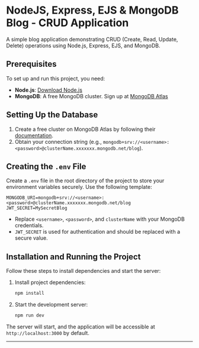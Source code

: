 # NodeJS, Express, EJS & MongoDB Blog - CRUD Application

A simple blog application demonstrating CRUD (Create, Read, Update, Delete) operations using Node.js, Express, EJS, and MongoDB.

## Prerequisites

To set up and run this project, you need:

- **Node.js**: [Download Node.js](https://nodejs.org/)
- **MongoDB**: A free MongoDB cluster. Sign up at [MongoDB Atlas](https://www.mongodb.com/)

## Setting Up the Database

1. Create a free cluster on MongoDB Atlas by following their [documentation](https://www.mongodb.com/docs/atlas/).
2. Obtain your connection string (e.g., `mongodb+srv://<username>:<password>@clusterName.xxxxxxx.mongodb.net/blog`).

## Creating the `.env` File

Create a `.env` file in the root directory of the project to store your environment variables securely. Use the following template:

```env
MONGODB_URI=mongodb+srv://<username>:<password>@clusterName.xxxxxxx.mongodb.net/blog
JWT_SECRET=MySecretBlog
```

- Replace `<username>`, `<password>`, and `clusterName` with your MongoDB credentials.
- `JWT_SECRET` is used for authentication and should be replaced with a secure value.

## Installation and Running the Project

Follow these steps to install dependencies and start the server:

1. Install project dependencies:

   ```bash
   npm install
   ```

2. Start the development server:

   ```bash
   npm run dev
   ```

The server will start, and the application will be accessible at `http://localhost:3000` by default.

---

